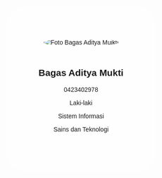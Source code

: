 <!DOCTYPE html>
<html lang="en">
<head>
    <meta charset="UTF-8">
    <meta name="viewport" content="width=device-width, initial-scale=1.0">
    <title>Biodata</title>
    <style>
        body {
            font-family: Arial, sans-serif;
            background-image: url('ut4.png');
            background-size: cover;
            text-align: center;
            padding-top: 85px; 
        }
        .container {
            background-color: rgba(255, 255, 255, 0.8);
            padding: 75px;
            border-radius: 50px;
            box-shadow: 50px rgba(0, 0, 0, 0.3);
            display: inline-block;
        }
        img {
            max-width: 250px;
            border-radius: 45%;
            margin-bottom: 20px;
        }
    </style>
</head>
<body>
    <div class="container">
        <img src="BAGAS ADITYA MUKTI PROFILE.jpg" alt="Foto Bagas Aditya Muikti">
        <h2>Bagas Aditya Mukti</h2>
        <p>0423402978</p>
        <p>Laki-laki</p>
        <p>Sistem Informasi</p>
        <p>Sains dan Teknologi</p>
    </div>
</body>
</html>
